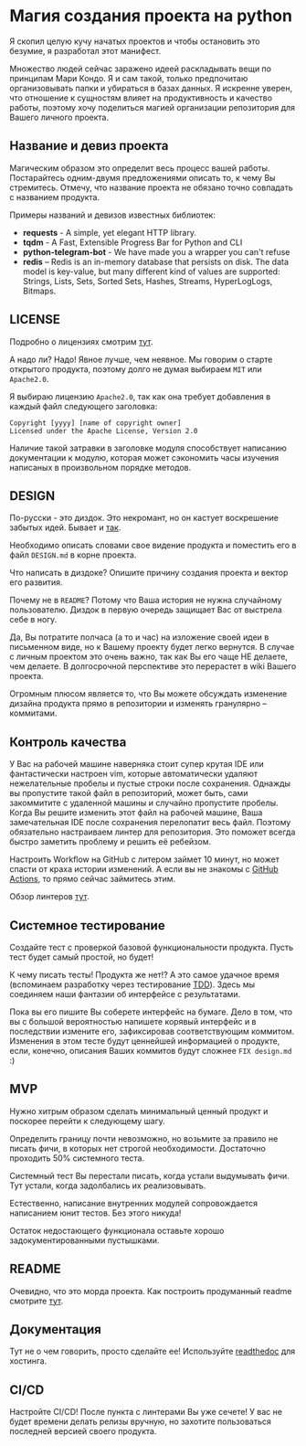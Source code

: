 # Магия создания проекта на python

Я скопил целую кучу начатых проектов и чтобы остановить это безумие, я разработал этот манифест.

Множество людей сейчас заражено идеей раскладывать вещи по принципам Мари Кондо.
Я и сам такой, только предпочитаю организовывать папки и убираться в базах данных.
Я искренне уверен, что отношение к сущностям влияет на продуктивность и качество работы,
поэтому хочу поделиться магией организации репозитория для Вашего личного проекта.

## Название и девиз проекта

Магическим образом это определит весь процесс вашей работы.
Постарайтесь одним-двумя предложениями описать то, к чему Вы стремитесь.
Отмечу, что название проекта не обязано точно совпадать с названием продукта.


Примеры названий и девизов известных библиотек:
- **requests** - A simple, yet elegant HTTP library.
- **tqdm** - A Fast, Extensible Progress Bar for Python and CLI
- **python-telegram-bot**  - We have made you a wrapper you can't refuse
- **redis** – Redis is an in-memory database that persists on disk. The data model is key-value, but many different kind of values are supported: Strings, Lists, Sets, Sorted Sets, Hashes, Streams, HyperLogLogs, Bitmaps.

## LICENSE
Подробно о лицензиях смотрим [тут](https://habr.com/ru/post/243091/).

А надо ли? Надо! Явное лучше, чем неявное.
Мы говорим о старте открытого продукта,
поэтому долго не думая выбираем `MIT` или `Apache2.0`.

Я выбираю лицензию `Apache2.0`, так как она требует добавления в каждый файл следующего заголовка:
```
Copyright [yyyy] [name of copyright owner]
Licensed under the Apache License, Version 2.0
```
Наличие такой затравки в заголовке модуля способствует написанию документации к модулю, которая может сэкономить часы изучения написаных в произвольном порядке методов.


## DESIGN
По-русски - это диздок.
Это некромант, но он кастует воскрешение забытых идей.
Бывает и [так](https://habr.com/ru/post/257603/).

Необходимо описать словами свое видение продукта
и поместить его в файл `DESIGN.md` в корне проекта.

Что написать в диздоке?
Опишите причину создания проекта и вектор его развития.

Почему не в `README`?
Потому что Ваша история не нужна случайному пользователю.
Диздок в первую очередь защищает Вас от выстрела себе в ногу.

Да, Вы потратите полчаса (а то и час) на изложение своей идеи в письменном виде,
но к Вашему проекту будет легко вернутся.
В случае с личным проектом это очень важно,
так как Вы его чаще НЕ делаете, чем делаете.
В долгосрочной перспективе это перерастет в wiki Вашего проекта.

Огромным плюсом является то, что Вы можете обсуждать изменение дизайна продукта прямо в репозитории и изменять гранулярно – коммитами.

## Контроль качества

У Вас на рабочей машине наверняка стоит супер крутая IDE или фантастически настроен vim,
которые автоматически удаляют нежелательные пробелы и пустые строки после сохранения.
Однажды вы пропустите такой файл в репозиторий,
может быть, сами закоммитите с удаленной машины и случайно пропустите пробелы.
Когда Вы решите изменить этот файл на рабочей машине,
Ваша замечательная IDE после сохранения перелопатит весь файл.
Поэтому обязательно настраиваем линтер для репозитория.
Это поможет всегда быстро заметить проблему и решить её ребейзом.

Настроить Workflow на GitHub с литером займет 10 минут,
но может спасти от краха истории изменений.
А если вы не знакомы с [GitHub Actions](https://docs.github.com/en/actions/quickstart), то прямо сейчас займитесь этим.

Обзор линтеров [тут](https://github.com/vintasoftware/python-linters-and-code-analysis).


## Системное тестирование

Создайте тест с проверкой базовой функциональности продукта.
Пусть тест будет самый простой, но будет!

К чему писать тесты!
Продукта же нет!?
А это самое удачное время (вспоминаем разработку через тестирование [TDD](https://habr.com/ru/post/430128/)).
Здесь мы соединяем наши фантазии об интерфейсе с результатами.

Пока вы его пишите Вы соберете интерфейс на бумаге.
Дело в том, что вы с большой вероятностью напишете корявый интерфейс
и в последствии измените его, зафиксировав соответствующим коммитом.
Изменения в этом тесте будут ценнейшей информацией о продукте,
если, конечно, описания Ваших коммитов будут сложнее `FIX design.md` :)


## MVP

Нужно хитрым образом сделать минимальный ценный продукт и поскорее перейти к следующему шагу.

Определить границу почти невозможно,
но возьмите за правило не писать фичи,
в которых нет строгой необходимости.
Достаточно проходить 50% системного теста.

Системный тест Вы перестали писать,
когда устали выдумывать фичи.
Тут устали, когда задолбались их реализовывать.

Естественно, написание внутренних модулей сопровождается написанием юнит тестов.
Без этого никуда!

Остаток недостающего функционала оставьте хорошо задокументированными пустышками.


## README

Очевидно, что это морда проекта. Как построить продуманный readme смотрите [тут](https://habr.com/ru/post/516564/).


## Документация

Тут не о чем говорить, просто сделайте ее!
Используйте [readthedoc](https://readthedocs.org/) для хостинга.

## CI/CD

Настройте CI/CD! После пункта с линтерами Вы уже сечете! У вас не будет времени делать релизы вручную, но захотите пользоваться последней версией своего продукта.
